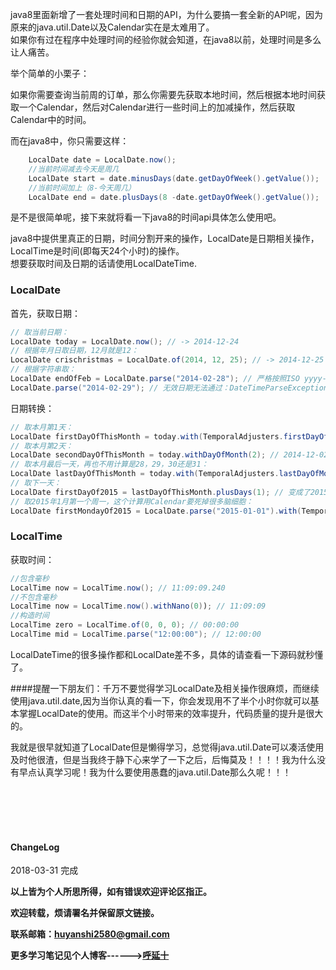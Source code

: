 java8里面新增了一套处理时间和日期的API，为什么要搞一套全新的API呢，因为原来的java.util.Date以及Calendar实在是太难用了。   
如果你有过在程序中处理时间的经验你就会知道，在java8以前，处理时间是多么让人痛苦。  

举个简单的小栗子：  

如果你需要查询当前周的订单，那么你需要先获取本地时间，然后根据本地时间获取一个Calendar，然后对Calendar进行一些时间上的加减操作，然后获取Calendar中的时间。   

而在java8中，你只需要这样：  

```java
    LocalDate date = LocalDate.now();
    //当前时间减去今天是周几
    LocalDate start = date.minusDays(date.getDayOfWeek().getValue());
    //当前时间加上（8-今天周几）
    LocalDate end = date.plusDays(8 -date.getDayOfWeek().getValue());
```
是不是很简单呢，接下来就将看一下java8的时间api具体怎么使用吧。  

java8中提供里真正的日期，时间分割开来的操作，LocalDate是日期相关操作，LocalTime是时间(即每天24个小时)的操作。   
想要获取时间及日期的话请使用LocalDateTime.
<h3>LocalDate</h3>  
首先，获取日期：  

```java
// 取当前日期：
LocalDate today = LocalDate.now(); // -> 2014-12-24
// 根据年月日取日期，12月就是12：
LocalDate crischristmas = LocalDate.of(2014, 12, 25); // -> 2014-12-25
// 根据字符串取：
LocalDate endOfFeb = LocalDate.parse("2014-02-28"); // 严格按照ISO yyyy-MM-dd验证，02写成2都不行，当然也有一个重载方法允许自己定义格式
LocalDate.parse("2014-02-29"); // 无效日期无法通过：DateTimeParseException: Invalid date
```
日期转换：  

```java  
// 取本月第1天：
LocalDate firstDayOfThisMonth = today.with(TemporalAdjusters.firstDayOfMonth()); // 2014-12-01
// 取本月第2天：
LocalDate secondDayOfThisMonth = today.withDayOfMonth(2); // 2014-12-02
// 取本月最后一天，再也不用计算是28，29，30还是31：
LocalDate lastDayOfThisMonth = today.with(TemporalAdjusters.lastDayOfMonth()); // 2014-12-31
// 取下一天：
LocalDate firstDayOf2015 = lastDayOfThisMonth.plusDays(1); // 变成了2015-01-01
// 取2015年1月第一个周一，这个计算用Calendar要死掉很多脑细胞：
LocalDate firstMondayOf2015 = LocalDate.parse("2015-01-01").with(TemporalAdjusters.firstInMonth(DayOfWeek.MONDAY)); // 2015-01-05
```
<h3>LocalTime</h3>    
获取时间：  

```java
//包含毫秒
LocalTime now = LocalTime.now(); // 11:09:09.240
//不包含毫秒  
LocalTime now = LocalTime.now().withNano(0)); // 11:09:09
//构造时间  
LocalTime zero = LocalTime.of(0, 0, 0); // 00:00:00
LocalTime mid = LocalTime.parse("12:00:00"); // 12:00:00
```

LocalDateTime的很多操作都和LocalDate差不多，具体的请查看一下源码就秒懂了。  

####提醒一下朋友们：千万不要觉得学习LocalDate及相关操作很麻烦，而继续使用java.util.date,因为当你认真的看一下，你会发现用不了半个小时你就可以基本掌握LocalDate的使用。而这半个小时带来的效率提升，代码质量的提升是很大的。  

我就是很早就知道了LocalDate但是懒得学习，总觉得java.util.Date可以凑活使用及时他很渣，但是当我终于静下心来学了一下之后，后悔莫及！！！！我为什么没有早点认真学习呢！我为什么要使用愚蠢的java.util.Date那么久呢！！！  

<br>
<br>
<br>
<br>
<h4>ChangeLog</h4>
2018-03-31      完成
<br>

**以上皆为个人所思所得，如有错误欢迎评论区指正。**

**欢迎转载，烦请署名并保留原文链接。**

**联系邮箱：huyanshi2580@gmail.com**

**更多学习笔记见个人博客------><a href="https://hublanker.github.io/blog/">呼延十</a>**




